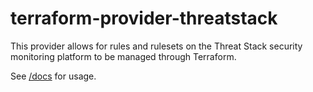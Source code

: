 # terraform-provider-threatstack

This provider allows for rules and rulesets on the Threat Stack security monitoring platform to be managed through Terraform.

See [/docs](/docs) for usage.
